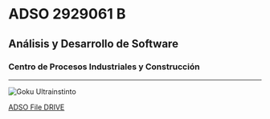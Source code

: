 # ADSO 2929061 B 

## Análisis y Desarrollo de Software 

### Centro de Procesos Industriales y Construcción 

___

![Goku Ultrainstinto](https://tinyurl.com/4jkd6vkv)

[ADSO File DRIVE](https://tinyurl.com/wnkk334u)

